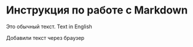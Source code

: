 # Инструкция по работе с Markdown

Это обычный текст. Text in English

Добавили текст через браузер
